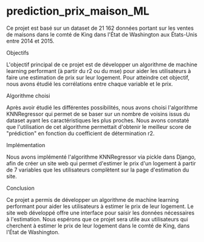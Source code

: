 # prediction_prix_maison_ML
Ce projet est basé sur un dataset de 21 162 données portant sur les ventes de maisons dans le comté de King dans l'État de Washington aux États-Unis entre 2014 et 2015.

Objectifs

L'objectif principal de ce projet est de développer un algorithme de machine learning performant (à partir du r2 ou du mse) pour aider les utilisateurs à faire une estimation de prix sur leur logement. Pour atteindre cet objectif, nous avons étudié les corrélations entre chaque variable et le prix.

Algorithme choisi

Après avoir étudié les différentes possibilités, nous avons choisi l'algorithme KNNRegressor qui permet de se baser sur un nombre de voisins issus du dataset ayant les caractéristiques les plus proches. Nous avons constaté que l'utilisation de cet algorithme permettait d'obtenir le meilleur score de "prédiction" en fonction du coefficient de détermination r2.


Implémentation

Nous avons implémenté l'algorithme KNNRegressor via pickle dans Django, afin de créer un site web qui permet d'estimer le prix d'un logement à partir de 7 variables que les utilisateurs complètent sur la page d'estimation du site.

Conclusion

Ce projet a permis de développer un algorithme de machine learning performant pour aider les utilisateurs à estimer le prix de leur logement. Le site web développé offre une interface pour saisir les données nécessaires à l'estimation. Nous espérons que ce projet sera utile aux utilisateurs qui cherchent à estimer le prix de leur logement dans le comté de King, dans l'État de Washington.
